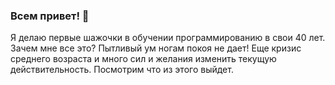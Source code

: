 ### Всем привет!  👋

Я делаю первые шажочки в обучении программированию в свои 40 лет. Зачем мне все это? Пытливый ум ногам покоя не дает! Еще кризис среднего возраста и много сил и желания изменить текущую действительность. Посмотрим что из этого выйдет.
 



